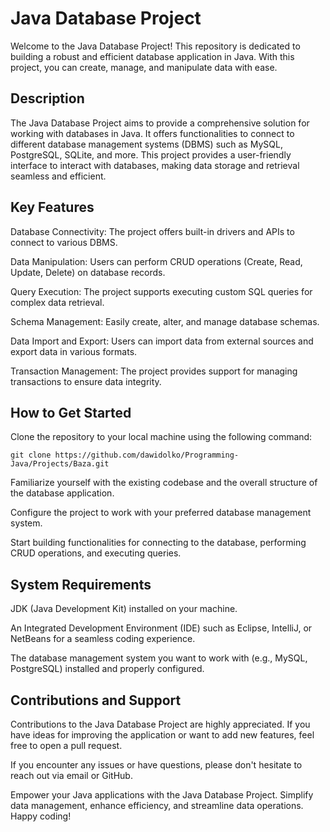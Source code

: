 # Java Database Project
Welcome to the Java Database Project! This repository is dedicated to building a robust and efficient database application in Java. With this project, you can create, manage, and manipulate data with ease.

## Description
The Java Database Project aims to provide a comprehensive solution for working with databases in Java. It offers functionalities to connect to different database management systems (DBMS) such as MySQL, PostgreSQL, SQLite, and more. This project provides a user-friendly interface to interact with databases, making data storage and retrieval seamless and efficient.

## Key Features
Database Connectivity: The project offers built-in drivers and APIs to connect to various DBMS.

Data Manipulation: Users can perform CRUD operations (Create, Read, Update, Delete) on database records.

Query Execution: The project supports executing custom SQL queries for complex data retrieval.

Schema Management: Easily create, alter, and manage database schemas.

Data Import and Export: Users can import data from external sources and export data in various formats.

Transaction Management: The project provides support for managing transactions to ensure data integrity.

## How to Get Started
Clone the repository to your local machine using the following command:
```
git clone https://github.com/dawidolko/Programming-Java/Projects/Baza.git
```
Familiarize yourself with the existing codebase and the overall structure of the database application.

Configure the project to work with your preferred database management system.

Start building functionalities for connecting to the database, performing CRUD operations, and executing queries.

## System Requirements
JDK (Java Development Kit) installed on your machine.

An Integrated Development Environment (IDE) such as Eclipse, IntelliJ, or NetBeans for a seamless coding experience.

The database management system you want to work with (e.g., MySQL, PostgreSQL) installed and properly configured.

## Contributions and Support
Contributions to the Java Database Project are highly appreciated. If you have ideas for improving the application or want to add new features, feel free to open a pull request.

If you encounter any issues or have questions, please don't hesitate to reach out via email or GitHub.

Empower your Java applications with the Java Database Project. Simplify data management, enhance efficiency, and streamline data operations. Happy coding!
